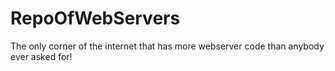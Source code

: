 # RepoOfWebServers
The only corner of the internet that has more webserver code than anybody ever asked for!

